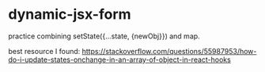 # dynamic-jsx-form

practice combining setState({...state, {newObj}}) and map.

best resource I found:
https://stackoverflow.com/questions/55987953/how-do-i-update-states-onchange-in-an-array-of-object-in-react-hooks
